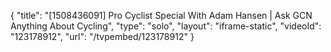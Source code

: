 {
    "title": "[1508436091] Pro Cyclist Special With Adam Hansen | Ask GCN Anything About Cycling",
    "type": "solo",
    "layout": "iframe-static",
    "videoId": "123178912",
    "url": "\/tvpembed\/123178912"
}